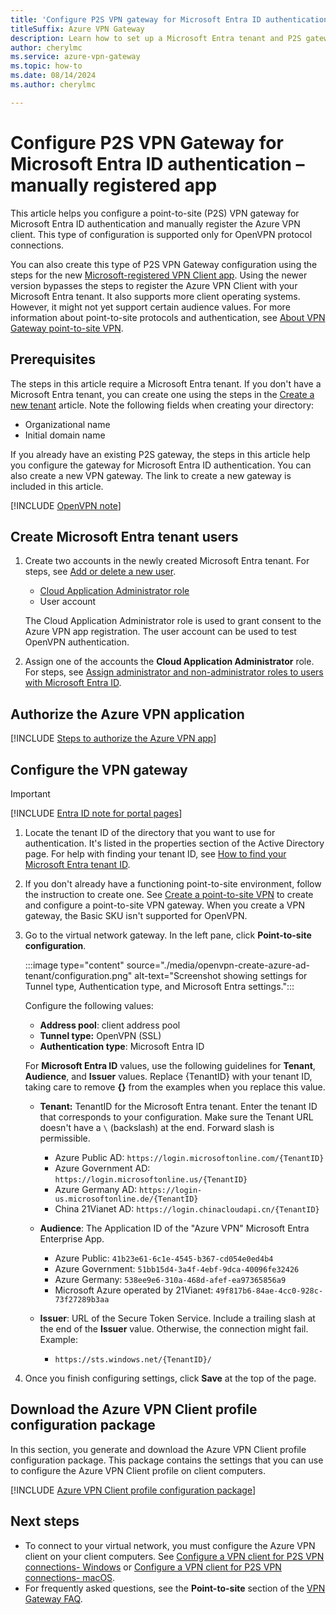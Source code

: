 ```yaml
---
title: 'Configure P2S VPN gateway for Microsoft Entra ID authentication - manually registered App'
titleSuffix: Azure VPN Gateway
description: Learn how to set up a Microsoft Entra tenant and P2S gateway for P2S Microsoft Entra authentication - OpenVPN protocol.
author: cherylmc
ms.service: azure-vpn-gateway
ms.topic: how-to
ms.date: 08/14/2024
ms.author: cherylmc

---
```


# Configure P2S VPN Gateway for Microsoft Entra ID authentication – manually registered app

This article helps you configure a point-to-site (P2S) VPN gateway for Microsoft Entra ID authentication and manually register the Azure VPN client. This type of configuration is supported only for OpenVPN protocol connections.

You can also create this type of P2S VPN Gateway configuration using the steps for the new [Microsoft-registered VPN Client app](point-to-site-entra-gateway.md). Using the newer version bypasses the steps to register the Azure VPN Client with your Microsoft Entra tenant. It also supports more client operating systems. However, it might not yet support certain audience values. For more information about point-to-site protocols and authentication, see [About VPN Gateway point-to-site VPN](point-to-site-about.md).

## Prerequisites

The steps in this article require a Microsoft Entra tenant. If you don't have a Microsoft Entra tenant, you can create one using the steps in the [Create a new tenant](../active-directory/fundamentals/active-directory-access-create-new-tenant.md) article. Note the following fields when creating your directory:

* Organizational name
* Initial domain name

If you already have an existing P2S gateway, the steps in this article help you configure the gateway for Microsoft Entra ID authentication. You can also create a new VPN gateway. The link to create a new gateway is included in this article.

[!INCLUDE [OpenVPN note](../../includes/vpn-gateway-openvpn-auth-include.md)]

## <a name='create-azure-ad-tenant-users'></a>Create Microsoft Entra tenant users

1. Create two accounts in the newly created Microsoft Entra tenant. For steps, see [Add or delete a new user](../active-directory/fundamentals/add-users-azure-active-directory.md).

   * [Cloud Application Administrator role](/entra/identity/role-based-access-control/permissions-reference#cloud-application-administrator)
   * User account

   The Cloud Application Administrator role is used to grant consent to the Azure VPN app registration. The user account can be used to test OpenVPN authentication.
1. Assign one of the accounts the **Cloud Application Administrator** role. For steps, see  [Assign administrator and non-administrator roles to users with Microsoft Entra ID](/azure/active-directory-b2c/tenant-management-read-tenant-name).

## Authorize the Azure VPN application

[!INCLUDE [Steps to authorize the Azure VPN app](../../includes/vpn-gateway-vwan-azure-ad-tenant.md)]

## <a name="enable-authentication"></a>Configure the VPN gateway

> [!IMPORTANT]
> [!INCLUDE [Entra ID note for portal pages](../../includes/vpn-gateway-entra-portal-note.md)]

1. Locate the tenant ID of the directory that you want to use for authentication. It's listed in the properties section of the Active Directory page. For help with finding your tenant ID, see [How to find your Microsoft Entra tenant ID](../active-directory/fundamentals/how-to-find-tenant.md).

1. If you don't already have a functioning point-to-site environment, follow the instruction to create one. See [Create a point-to-site VPN](vpn-gateway-howto-point-to-site-resource-manager-portal.md) to create and configure a point-to-site VPN gateway. When you create a VPN gateway, the Basic SKU isn't supported for OpenVPN.

1. Go to the virtual network gateway. In the left pane, click **Point-to-site configuration**.

   :::image type="content" source="./media/openvpn-create-azure-ad-tenant/configuration.png" alt-text="Screenshot showing settings for Tunnel type, Authentication type, and Microsoft Entra settings.":::

   Configure the following values:

   * **Address pool**: client address pool
   * **Tunnel type:** OpenVPN (SSL)
   * **Authentication type**: Microsoft Entra ID

   For **Microsoft Entra ID** values, use the following guidelines for **Tenant**, **Audience**, and **Issuer** values. Replace {TenantID} with your tenant ID, taking care to remove **{}** from the examples when you replace this value.

   * **Tenant:** TenantID for the Microsoft Entra tenant. Enter the tenant ID that corresponds to your configuration. Make sure the Tenant URL doesn't have a `\` (backslash) at the end. Forward slash is permissible.

     * Azure Public AD: `https://login.microsoftonline.com/{TenantID}`
     * Azure Government AD: `https://login.microsoftonline.us/{TenantID}`
     * Azure Germany AD: `https://login-us.microsoftonline.de/{TenantID}`
     * China 21Vianet AD: `https://login.chinacloudapi.cn/{TenantID}`

   * **Audience**: The Application ID of the "Azure VPN" Microsoft Entra Enterprise App.

     * Azure Public: `41b23e61-6c1e-4545-b367-cd054e0ed4b4`
     * Azure Government: `51bb15d4-3a4f-4ebf-9dca-40096fe32426`
     * Azure Germany: `538ee9e6-310a-468d-afef-ea97365856a9`
     * Microsoft Azure operated by 21Vianet: `49f817b6-84ae-4cc0-928c-73f27289b3aa`

   * **Issuer**: URL of the Secure Token Service. Include a trailing slash at the end of the **Issuer** value. Otherwise, the connection might fail. Example:

     * `https://sts.windows.net/{TenantID}/`

1. Once you finish configuring settings, click **Save** at the top of the page.

## Download the Azure VPN Client profile configuration package

In this section, you generate and download the Azure VPN Client profile configuration package. This package contains the settings that you can use to configure the Azure VPN Client profile on client computers.

[!INCLUDE [Azure VPN Client profile configuration package](../../includes/vpn-gateway-point-to-site-client-package-download.md)]

## Next steps

* To connect to your virtual network, you must configure the Azure VPN client on your client computers. See [Configure a VPN client for P2S VPN connections- Windows](point-to-site-entra-vpn-client-windows.md) or [Configure a VPN client for P2S VPN connections- macOS](point-to-site-entra-vpn-client-mac.md).
* For frequently asked questions, see the **Point-to-site** section of the [VPN Gateway FAQ](vpn-gateway-vpn-faq.md#P2S).
